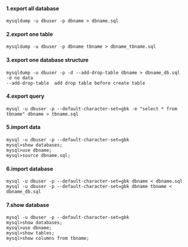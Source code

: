 #### 1.export all database
```cassandraql
mysqldump -u dbuser -p dbname > dbname.sql
```

#### 2.export one table
```cassandraql
mysqldump -u dbuser -p dbname tbname > dbname_tbname.sql
```

#### 3.export one database structure
```cassandraql
mysqldump -u dbuser -p -d --add-drop-table dbname > dbname_db.sql
-d no data
--add-drop-table  add drop table before create table
```

#### 4.export query
```cassandraql
mysql -u dbuser -p --default-character-set=gbk -e "select * from tbname" dbname > tbname.sql
```

#### 5.import data
```cassandraql
mysql -u dbuser -p --default-character-set=gbk
mysql>show databases;
mysql>use dbname;
mysql>source dbname.sql;
```

#### 6.import database
```cassandraql
mysql -u dbuser -p --default-character-set=gbk dbname < dbname.sql
mysql -u dbuser -p --default-character-set=gbk dbname tbname < dbname_db.sql
```

#### 7.show database
```cassandraql
mysql -u dbuser -p --default-character-set=gbk
mysql>show databases;
mysql>use dbname;
mysql>show tables;
mysql>show columns from tbname;
```
